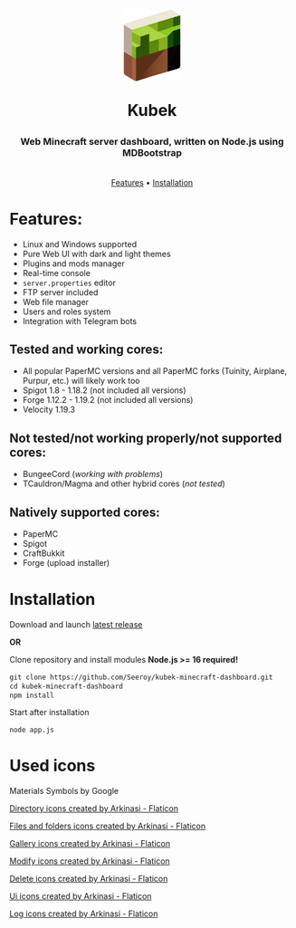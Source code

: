 <h1 align="center">
    <img src="www/assets/icon.png" width="100" alt="Kubek Logo">
    <br>
    <p>Kubek</p>
</h1>
<h3 align="center">Web Minecraft server dashboard, written on Node.js using MDBootstrap</h3>
<div align="center">
    <br>
    <a href="#features">Features</a>
    •
    <a href="#installation">Installation</a>
</div>

# Features:
- Linux and Windows supported
- Pure Web UI with dark and light themes
- Plugins and mods manager
- Real-time console
- `server.properties` editor
- FTP server included
- Web file manager
- Users and roles system
- Integration with Telegram bots

## Tested and working cores:
- All popular PaperMC versions and all PaperMC forks (Tuinity, Airplane, Purpur, etc.) will likely work too
- Spigot 1.8 - 1.18.2 (not included all versions)
- Forge 1.12.2 - 1.19.2 (not included all versions)
- Velocity 1.19.3

## Not tested/not working properly/not supported cores:
- BungeeCord (_working with problems_)
- TCauldron/Magma and other hybrid cores (_not tested_)

## Natively supported cores:
- PaperMC
- Spigot
- CraftBukkit
- Forge (upload installer)

# Installation

Download and launch [latest release](https://github.com/Seeroy/kubek-minecraft-dashboard/releases/latest)

**OR**

Clone repository and install modules
**Node.js >= 16 required!**
```
git clone https://github.com/Seeroy/kubek-minecraft-dashboard.git
cd kubek-minecraft-dashboard
npm install
```

Start after installation
```
node app.js
```

# Used icons
Materials Symbols by Google

[Directory icons created by Arkinasi - Flaticon](https://www.flaticon.com/free-icons/directory)

[Files and folders icons created by Arkinasi - Flaticon](https://www.flaticon.com/free-icons/files-and-folders)

[Gallery icons created by Arkinasi - Flaticon](https://www.flaticon.com/free-icons/gallery)

[Modify icons created by Arkinasi - Flaticon](https://www.flaticon.com/free-icons/modify)

[Delete icons created by Arkinasi - Flaticon](https://www.flaticon.com/free-icons/delete)

[Ui icons created by Arkinasi - Flaticon](https://www.flaticon.com/free-icons/ui)

[Log icons created by Arkinasi - Flaticon](https://www.flaticon.com/free-icons/log)
